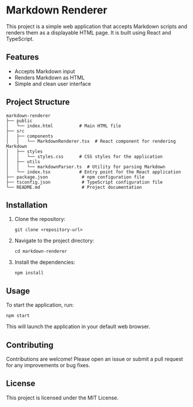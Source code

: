 # Markdown Renderer

This project is a simple web application that accepts Markdown scripts and renders them as a displayable HTML page. It is built using React and TypeScript.

## Features

- Accepts Markdown input
- Renders Markdown as HTML
- Simple and clean user interface

## Project Structure

```
markdown-renderer
├── public
│   └── index.html          # Main HTML file
├── src
│   ├── components
│   │   └── MarkdownRenderer.tsx  # React component for rendering Markdown
│   ├── styles
│   │   └── styles.css      # CSS styles for the application
│   ├── utils
│   │   └── markdownParser.ts  # Utility for parsing Markdown
│   └── index.tsx           # Entry point for the React application
├── package.json             # npm configuration file
├── tsconfig.json            # TypeScript configuration file
└── README.md                # Project documentation
```

## Installation

1. Clone the repository:
   ```
   git clone <repository-url>
   ```
2. Navigate to the project directory:
   ```
   cd markdown-renderer
   ```
3. Install the dependencies:
   ```
   npm install
   ```

## Usage

To start the application, run:
```
npm start
```
This will launch the application in your default web browser.

## Contributing

Contributions are welcome! Please open an issue or submit a pull request for any improvements or bug fixes.

## License

This project is licensed under the MIT License.